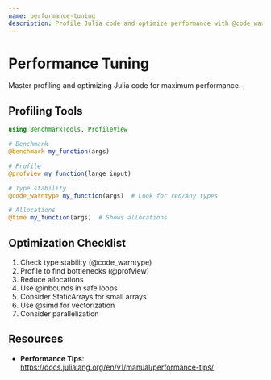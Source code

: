 ```yaml
---
name: performance-tuning
description: Profile Julia code and optimize performance with @code_warntype, @profview, BenchmarkTools.jl, and allocation reduction. Foundation for /julia-optimize command analysis.
---
```


# Performance Tuning

Master profiling and optimizing Julia code for maximum performance.

## Profiling Tools

```julia
using BenchmarkTools, ProfileView

# Benchmark
@benchmark my_function(args)

# Profile
@profview my_function(large_input)

# Type stability
@code_warntype my_function(args)  # Look for red/Any types

# Allocations
@time my_function(args)  # Shows allocations
```

## Optimization Checklist

1. Check type stability (@code_warntype)
2. Profile to find bottlenecks (@profview)
3. Reduce allocations
4. Use @inbounds in safe loops
5. Consider StaticArrays for small arrays
6. Use @simd for vectorization
7. Consider parallelization

## Resources
- **Performance Tips**: https://docs.julialang.org/en/v1/manual/performance-tips/
